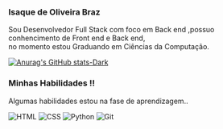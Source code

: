 ### Isaque de Oliveira Braz 
<p>Sou Desenvolvedor Full Stack com foco em Back end ,possuo conhencimento de Front end e Back end,<br>
   no momento estou Graduando em Ciências da Computação.</p>

[![Anurag's GitHub stats-Dark](https://github-readme-stats.vercel.app/api?username=IsaqueBraz17&show_icons=true&theme=dark#gh-dark-mode-only)](https://github.com/anuraghazra/github-readme-stats#gh-dark-mode-only)
<!--[![Top Langs](https://github-readme-stats.vercel.app/api/top-langs/?username=IsaqueBraz17&layout=donut)](https://github.com/IsaqueBraz17/github-readme-stats)-->

### Minhas Habilidades !!
<p>Algumas habilidades estou na fase de aprendizagem..</p>
<div style="display:inline-block">
  <img align="center "alt="HTML" src="https://img.shields.io/badge/HTML5-E34F26?style=for-the-badge&logo=html5&logoColor=white"/>
  <img align="center "alt="CSS" src="https://img.shields.io/badge/CSS3-1572B6?style=for-the-badge&logo=css3&logoColor=white"/>
  <img align="center "alt="Python" src="https://img.shields.io/badge/Python-14354C?style=for-the-badge&logo=python&logoColor=white"/>
  <img align="center "alt="Git" src="https://img.shields.io/badge/GIT-E44C30?style=for-the-badge&logo=git&logoColor=white"/>
</div>


